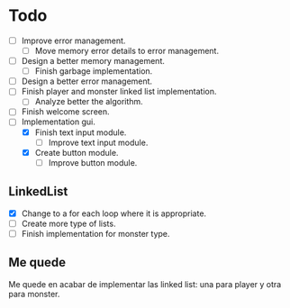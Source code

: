 # Todo

- [ ] Improve error management.
  - [ ] Move memory error details to error management.
- [ ] Design a better memory management.
  - [ ] Finish garbage implementation.
- [ ] Design a better error management.
- [ ] Finish player and monster linked list implementation.
  - [ ] Analyze better the algorithm.
- [ ] Finish welcome screen.
- [ ] Implementation gui.
  - [x] Finish text input module.
    - [ ] Improve text input module.
  - [x] Create button module.
    - [ ] Improve button module.

## LinkedList

- [x] Change to a for each loop where it is appropriate.
- [ ] Create more type of lists.
- [ ] Finish implementation for monster type.

## Me quede

Me quede en acabar de implementar las linked list: una para player y otra para monster.
